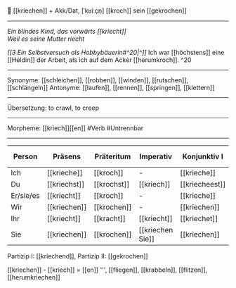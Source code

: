 🐛 [[kriechen]] + Akk/Dat, [ˈkʁiːçn̩]
[[kroch]] 
sein [[gekrochen]]

---
*Ein blindes Kind, das vorwärts [[kriecht]]*  
*Weil es seine Mutter riecht*  

*[[3  Ein Selbstversuch als Hobbybäuerin#^20|^]]* Ich war [[höchstens]] eine [[Heldin]] der Arbeit, als ich auf dem Acker [[herumkroch]]. ^20

---
Synonyme: [[schleichen]], [[robben]], [[winden]], [[rutschen]], [[schlängeln]]
Antonyme: [[laufen]], [[rennen]], [[springen]], [[klettern]]

---
Übersetzung: to crawl, to creep

---
Morpheme: [[kriech]][[en]]
 #Verb  #Untrennbar

---

| Person    | Präsens               | Präteritum            | Imperativ         | Konjunktiv I           | Konjunktiv II           |
| --------- | --------------------- | --------------------- | ----------------- | ---------------------- | ----------------------- |
| Ich       | [[krieche]]           | [[kroch]]             | -                 | [[krieche]]            | [[kröche]]              |
| Du        | [[kriechst]]          | [[krochst]]           | [[kriech]]        | [[kriecheest]]         | [[kröchest]]            |
| Er/sie/es | [[kriecht]]           | [[kroch]]             | -                 | [[krieche]]            | [[kröche]]              |
| Wir       | [[kriechen]]          | [[krochen]]           | -                 | [[kriechen]]           | [[kröchen]]             |
| Ihr       | [[kriecht]]           | [[kracht]]            | [[kriecht]]       | [[kriechet]]           | [[kröchet]]             |
| Sie       | [[kriechen]]          | [[krochen]]           | [[kriechen Sie]]  | [[kriechen]]           | [[kröchen]]             |

Partizip I: [[kriechend]], Partizip II: [[gekrochen]]

[[kriechen]] - [[kriech]] = [[en]]
''', [[fliegen]], [[krabbeln]], [[flitzen]], [[herumkriechen]]